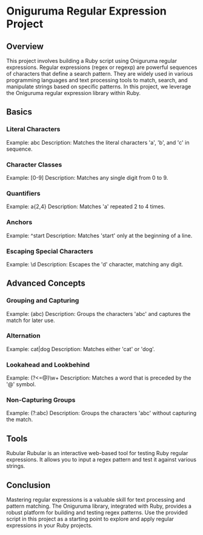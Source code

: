 # Oniguruma Regular Expression Project

## Overview

This project involves building a Ruby script using Oniguruma regular expressions.
Regular expressions (regex or regexp) are powerful sequences of characters that define a search pattern. They are widely used in various programming languages and text processing tools to match, search, and manipulate strings based on specific patterns.
In this project, we leverage the Oniguruma regular expression library within Ruby.

## Basics
### Literal Characters
Example: abc
Description: Matches the literal characters 'a', 'b', and 'c' in sequence.
### Character Classes
Example: [0-9]
Description: Matches any single digit from 0 to 9.
### Quantifiers
Example: a{2,4}
Description: Matches 'a' repeated 2 to 4 times.
### Anchors
Example: ^start
Description: Matches 'start' only at the beginning of a line.
### Escaping Special Characters
Example: \d
Description: Escapes the 'd' character, matching any digit.
## Advanced Concepts
### Grouping and Capturing
Example: (abc)
Description: Groups the characters 'abc' and captures the match for later use.
### Alternation
Example: cat|dog
Description: Matches either 'cat' or 'dog'.
### Lookahead and Lookbehind
Example: (?<=@)\w+
Description: Matches a word that is preceded by the '@' symbol.
### Non-Capturing Groups
Example: (?:abc)
Description: Groups the characters 'abc' without capturing the match.

## Tools
Rubular
Rubular is an interactive web-based tool for testing Ruby regular expressions. It allows you to input a regex pattern and test it against various strings.

## Conclusion
Mastering regular expressions is a valuable skill for text processing and pattern matching. The Oniguruma library, integrated with Ruby, provides a robust platform for building and testing regex patterns. Use the provided script in this project as a starting point to explore and apply regular expressions in your Ruby projects.
